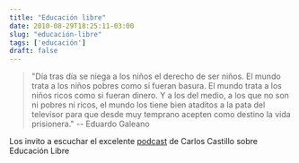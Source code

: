 ```yaml
---
title: "Educación libre"
date: 2010-08-29T18:25:11-03:00
slug: "educación-libre"
tags: ['educación']
draft: false
---
```

> "Día tras día se niega a los niños el derecho de ser niños. El mundo
> trata a los niños pobres como si fueran basura. El mundo trata a los
> niños ricos como si fueran dinero. Y a los del medio, a los que no son
> ni pobres ni ricos, el mundo los tiene bien ataditos a la pata del
> televisor para que desde muy temprano acepten como destino la vida
> prisionera." \-- Eduardo Galeano

Los invito a escuchar el
excelente [podcast](http://manzanamecanica.org/podcast/educar_con_libertad.html)
de Carlos Castillo sobre Educación Libre

